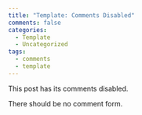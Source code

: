 ```yaml
---
title: "Template: Comments Disabled"
comments: false
categories:
  - Template
  - Uncategorized
tags:
  - comments
  - template
---
```


This post has its comments disabled.

There should be no comment form.
